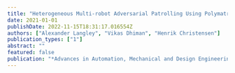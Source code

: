 ```yaml
---
title: "Heterogeneous Multi-robot Adversarial Patrolling Using Polymatrix Games"
date: 2021-01-01
publishDate: 2022-11-15T18:31:17.016554Z
authors: ["Alexander Langley", "Vikas Dhiman", "Henrik Christensen"]
publication_types: ["1"]
abstract: ""
featured: false
publication: "*Advances in Automation, Mechanical and Design Engineering*"
---
```



